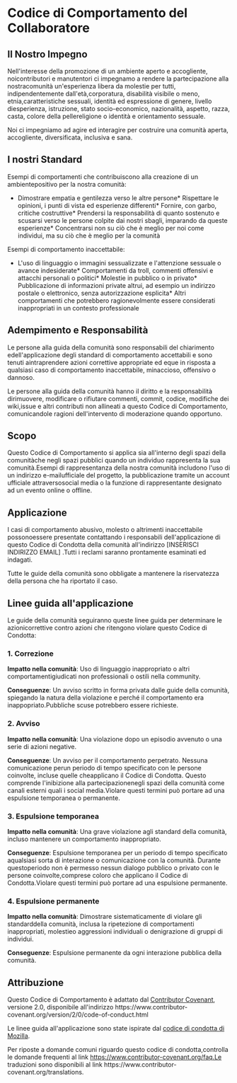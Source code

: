 # Codice di Comportamento del Collaboratore 

## Il Nostro Impegno 

Nell'interesse della promozione di un ambiente aperto e accogliente, 
noicontributori e manutentori ci impegnamo a rendere la partecipazione alla 
nostracomunità un'esperienza libera da molestie per tutti, indipendentemente 
dall'età,corporatura, disabilità visibile o meno, etnia,caratteristiche 
sessuali, identità ed espressione di genere, livello diesperienza, istruzione, 
stato socio-economico, nazionalità, aspetto, razza, casta, colore della 
pellereligione o identità e orientamento sessuale. 

Noi ci impegniamo ad agire ed interagire per costruire una comunità aperta,
accogliente, diversificata, inclusiva e sana. 

## I nostri Standard 

Esempi di comportamenti che contribuiscono alla creazione di un 
ambientepositivo per la nostra comunità: 

* Dimostrare empatia e gentilezza verso le altre persone* Rispettare le 
opinioni, i punti di vista ed esperienze differenti* Fornire, con garbo, 
critiche costruttive* Prendersi la responsabilità di quanto sostenuto e 
scusarsi verso le persone  colpite dai nostri sbagli, imparando da queste 
esperienze* Concentrarsi non su ciò che è meglio per noi come individui, ma su 
ciò  che è meglio per la comunità 

Esempi di comportamento inaccettabile: 

* L'uso di linguaggio o immagini sessualizzate e l'attenzione sessuale o  
avance indesiderate* Comportamenti da troll, commenti offensivi e attacchi 
personali o politici* Molestie in pubblico o in privato* Pubblicazione di 
informazioni private altrui, ad esempio un indirizzo postale o  elettronico, 
senza autorizzazione esplicita* Altri comportamenti che potrebbero 
ragionevolmente essere considerati  inappropriati in un contesto professionale 

## Adempimento e Responsabilità 

Le persone alla guida della comunità sono responsabili del chiarimento 
edell'applicazione degli standard di comportamento accettabili e sono tenuti 
aintraprendere azioni correttive appropriate ed eque in risposta a qualsiasi 
caso di comportamento inaccettabile, minaccioso, offensivo o dannoso. 

Le persone alla guida della comunità hanno il diritto e la responsabilità 
dirimuovere, modificare o rifiutare commenti, commit, codice, modifiche dei 
wiki,issue e altri contributi non allineati a questo Codice di Comportamento, 
comunicandole ragioni dell'intervento di moderazione quando opportuno. 

## Scopo 

Questo Codice di Comportamento si applica sia all'interno degli spazi della 
comunitàche negli spazi pubblici quando un individuo rappresenta la sua 
comunità.Esempi di rappresentanza della nostra comunità includono l'uso di un 
indirizzo e-mailufficiale del progetto, la pubblicazione tramite un account 
ufficiale attraversosocial media o la funzione di rappresentante designato ad 
un evento online o offline. 

## Applicazione 

I casi di comportamento abusivo, molesto o altrimenti inaccettabile 
possonoessere presentate contattando i responsabili dell'applicazione di questo 
Codice di Condotta della comunità all'indirizzo [INSERISCI INDIRIZZO EMAIL]
.Tutti i reclami saranno prontamente esaminati ed indagati. 

Tutte le guide della comunità sono obbligate a mantenere la riservatezza della 
persona che ha riportato il caso. 

## Linee guida all'applicazione 

Le guide della comunità seguiranno queste linee guida per determinare le 
azionicorrettive contro azioni che ritengono violare questo Codice di Condotta: 

### 1. Correzione 

**Impatto nella comunità**: Uso di linguaggio inappropriato o altri 
comportamentigiudicati non professionali o ostili nella community. 

**Conseguenze**: Un avviso scritto in forma privata dalle guide della comunità,
spiegando la natura della violazione e perché il comportamento era 
inappopriato.Pubbliche scuse potrebbero essere richieste. 

### 2. Avviso 

**Impatto nella comunità**: Una violazione dopo un episodio avvenuto o una 
serie di azioni negative. 

**Conseguenze**: Un avviso per il comportamento perpetrato. Nessuna 
comunicazione perun periodo di tempo specificato con le persone coinvolte, 
incluse quelle cheapplicano il Codice di Condotta. Questo comprende 
l'inibizione alla partecipazionenegli spazi della comunità come canali esterni 
quali i social media.Violare questi termini può portare ad una espulsione 
temporanea o permanente. 

### 3. Espulsione temporanea 

**Impatto nella comunità**: Una grave violazione agli standard della comunità, 
incluso mantenere un comportamento inappropriato. 

**Conseguenze**: Espulsione temporanea per un periodo di tempo specificato 
aqualsiasi sorta di interazione o comunicazione con la comunità. Durante 
questoperiodo non è permesso nessun dialogo pubblico o privato con le persone 
coinvolte,comprese coloro che applicano il Codice di Condotta.Violare questi 
termini può portare ad una espulsione permanente. 

### 4. Espulsione permanente 

**Impatto nella comunità**: Dimostrare sistematicamente di violare gli 
standarddella comunità, inclusa la ripetezione di comportamenti inappropriati, 
molestieo aggressioni individuali o denigrazione di gruppi di individui. 

**Conseguenze**: Espulsione permanente da ogni interazione pubblica della 
comunità. 

## Attribuzione 

Questo Codice di Comportamento è adattato dal [Contributor Covenant][homepage],
versione 2.0, disponibile all'indirizzo https://www.contributor-
covenant.org/version/2/0/code-of-conduct.html 

Le linee guida all'applicazione sono state ispirate dal [codice di condotta di 
Mozilla](https://github.com/mozilla/diversity). 


[homepage]: https://www.contributor-covenant.org 

Per riposte a domande comuni riguardo questo codice di condotta,controlla le 
domande frequenti al link https://www.contributor-covenant.org/faq.Le 
traduzioni sono disponibili al link https://www.contributor-
covenant.org/translations. 
